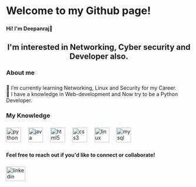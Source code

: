 <h1 align="left">Welcome to my Github page!</h1>

###

<h4 align="left">Hi! I'm Deepanraj👋</h4>

###

<h2 align="center">I'm interested in Networking, Cyber security and Developer also.</h2>

###

<h3 align="left">About me</h3>

###

<p align="left">🌱 I’m currently learning Networking, Linux and Security for my Career.<br>🧠 I have a knowledge in Web-development and Now try to be a Python Developer.</p>

###

<h3 align="left">My Knowledge</h3>

###

<div align="left">
  <img src="https://cdn.jsdelivr.net/gh/devicons/devicon/icons/python/python-original.svg" height="40" alt="python logo"  />
  <img width="12" />
  <img src="https://cdn.jsdelivr.net/gh/devicons/devicon/icons/java/java-original.svg" height="40" alt="java logo"  />
  <img width="12" />
  <img src="https://cdn.jsdelivr.net/gh/devicons/devicon/icons/html5/html5-original.svg" height="40" alt="html5 logo"  />
  <img width="12" />
  <img src="https://cdn.jsdelivr.net/gh/devicons/devicon/icons/css3/css3-original.svg" height="40" alt="css3 logo"  />
  <img width="12" />
  <img src="https://cdn.jsdelivr.net/gh/devicons/devicon/icons/linux/linux-original.svg" height="40" alt="linux logo"  />
  <img width="12" />
  <img src="https://cdn.jsdelivr.net/gh/devicons/devicon/icons/mysql/mysql-original.svg" height="40" alt="mysql logo"  />
</div>

###

<h4 align="left">Feel free to reach out if you'd like to connect or collaborate!</h4>

###

<div align="left">
  <a href="https://www.linkedin.com/in/deepanraj-p/" target="_blank">
    <img src="https://raw.githubusercontent.com/maurodesouza/profile-readme-generator/master/src/assets/icons/social/linkedin/default.svg" width="52" height="40" alt="linkedin logo"  />
  </a>
</div>

###


<!---
Emptyminder/Emptyminder is a ✨ special ✨ repository because its `README.md` (this file) appears on your GitHub profile.
You can click the Preview link to take a look at your changes.
--->
